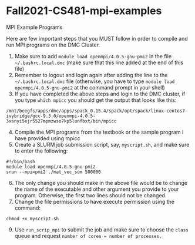 # Fall2021-CS481-mpi-examples
MPI Example Programs

Here are few important steps that you MUST follow in order to compile and run MPI programs on the DMC Cluster.

1. Make sure to add `module load openmpi/4.0.5-gnu-pmi2` in the file `~/.bashrc.local.dmc` (make sure that this line added at the end of this file)
2. Remember to logout and login again after adding the line to the `~/.bashrc.local.dmc` file (otherwise, you have to type `module load openmpi/4.0.5-gnu-pmi2` at the command prompt in your shell)
3. If you have completed the above steps and login to the DMC cluster, if you type `which mpicc` you should get the output that looks like this:
```
/mnt/beegfs/apps/dmc/apps/spack_0.15.4/spack/opt/spack/linux-centos7-ivybridge/gcc-9.3.0/openmpi-4.0.5-3xsnyi5ejr5527mpmzwso7kp5lunfbxt/bin/mpicc
```
4. Compile the MPI programs from the textbook or the sample program I have provided using mpicc
5. Create a SLURM job submission script, say, `myscript.sh`, and make sure to enter the following:
```
#!/bin/bash
module load openmpi/4.0.5-gnu-pmi2
srun --mpi=pmi2 ./mat_vec_sum 500000
```
6. The only change you should make in the above file would be to change the name of the executable and other argument you provide to your program. Otherwise, the first two lines should not be changed.
7. Change the file permissions to have execute permission using the command: 
```
chmod +x myscript.sh
```
9. Use `run_scrip_mpi` to submit the job and make sure to choose the `class` queue and request `number of cores = number of processes.`
